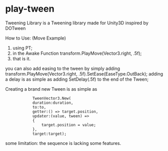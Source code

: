 # play-tween
Tweening Library is a Tweening library made for Unity3D inspired by DOTween 

How to Use: (Move Example)
1. using PT;
2. in the Awake Function transform.PlayMove(Vector3.right, .5f);
3. that is it.

you can also add easing to the tween by simply adding transform.PlayMove(Vector3.right, .5f).SetEase(EaseType.OutBack);
adding a delay is as simple as adding SetDelay(.5f) to the end of the Tween;

Creating a brand new Tween is as simple as 

                TweenVector3.New(
                duration:duration,
                to:to,
                getter:() => target.position,
                updater:(value, tween) =>
                {
                    target.position = value;
                },
                target:target);

some limitation:
the sequence is lacking some features.
